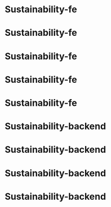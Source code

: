 # Sustainability-fe
# Sustainability-fe
# Sustainability-fe
# Sustainability-fe
# Sustainability-fe
# Sustainability-backend
# Sustainability-backend
# Sustainability-backend
# Sustainability-backend
